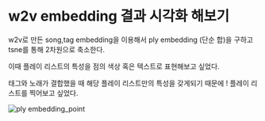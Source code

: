 # w2v embedding 결과 시각화 해보기

w2v로 만든 song,tag embedding을 이용해서 ply embedding (단순 합)을 구하고 tsne를 통해 2차원으로 축소한다.

이때 플레이 리스트의 특성을 점의 색상 혹은 텍스트로 표현해보고 싶었다.

태그와 노래가 결합했을 때 해당 플레이 리스트만의 특성을 갖게되기 때문에 ! 플레이 리스트를 찍어보고 싶었다.

![ply embedding_point](fig/ply%20embedding_point.png)